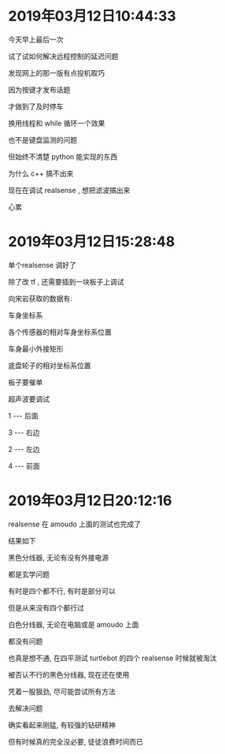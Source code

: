 # 2019年03月12日10:44:33

今天早上最后一次

试了试如何解决远程控制的延迟问题

发现网上的那一版有点投机取巧

因为按键才发布话题

才做到了及时停车

换用线程和 while 循环一个效果

也不是键盘监测的问题

但始终不清楚 python 能实现的东西

为什么 c++ 搞不出来



现在在调试 realsense , 想把滤波搞出来

心累



# 2019年03月12日15:28:48

单个realsense 调好了

除了改 tf , 还需要插到一块板子上调试



向宋岩获取的数据有:

车身坐标系

各个传感器的相对车身坐标系位置

车身最小外接矩形

底盘轮子的相对坐标系位置



板子要催单

超声波要调试

1 --- 后面

3 --- 右边

2 --- 左边

4 --- 前面



# 2019年03月12日20:12:16

realsense 在 amoudo 上面的测试也完成了

结果如下

黑色分线器, 无论有没有外接电源

都是玄学问题

有时是四个都不行, 有时是部分可以

但是从来没有四个都行过



白色分线器, 无论在电脑或是 amoudo 上面

都没有问题



也真是想不通, 在四平测试 turtlebot 的四个 realsense 时候就被淘汰

被否认不行的黑色分线器, 现在还在使用



凭着一股狠劲, 尽可能尝试所有方法

去解决问题

确实看起来刚猛, 有较强的钻研精神

但有时候真的完全没必要, 徒徒浪费时间而已